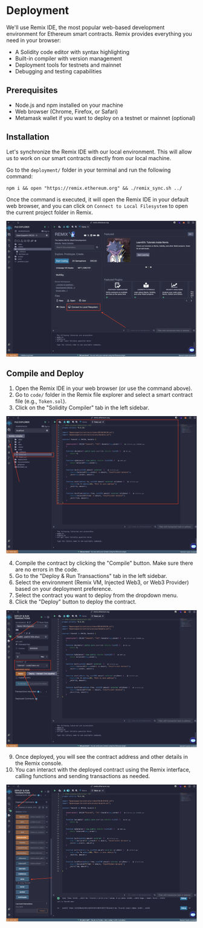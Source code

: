 
# Deployment

We'll use Remix IDE, the most popular web-based development environment for Ethereum smart contracts. Remix provides everything you need in your browser:

- A Solidity code editor with syntax highlighting
- Built-in compiler with version management
- Deployment tools for testnets and mainnet
- Debugging and testing capabilities


## Prerequisites

- Node.js and npm installed on your machine
- Web browser (Chrome, Firefox, or Safari)
- Metamask wallet if you want to deploy on a testnet or mainnet (optional)

## Installation

Let's synchronize the Remix IDE with our local environment. This will allow us to work on our smart contracts directly from our local machine.

Go to the `deployment/` folder in your terminal and run the following command:

```shell
npm i && open "https://remix.ethereum.org" && ./remix_sync.sh ../
```

Once the command is executed, it will open the Remix IDE in your default web browser, and you can click on `Connect to Local Filesystem` to open the current project folder in Remix.

![](../documentation/images/remix/connect_to_local_filesystem.png)

## Compile and Deploy

1. Open the Remix IDE in your web browser (or use the command above).
2. Go to `code/` folder in the Remix file explorer and select a smart contract file (e.g., `Token.sol`).
3. Click on the "Solidity Compiler" tab in the left sidebar.

![](../documentation/images/remix/solidity_compiler.png)

4. Compile the contract by clicking the "Compile" button. Make sure there are no errors in the code.
5. Go to the "Deploy & Run Transactions" tab in the left sidebar.
6. Select the environment (Remix VM, Injected Web3, or Web3 Provider) based on your deployment preference.
7. Select the contract you want to deploy from the dropdown menu.
8. Click the "Deploy" button to deploy the contract.

![](../documentation/images/remix/deploy.png)

9. Once deployed, you will see the contract address and other details in the Remix console.
10. You can interact with the deployed contract using the Remix interface, calling functions and sending transactions as needed.

![](../documentation/images/remix/interact.png)
